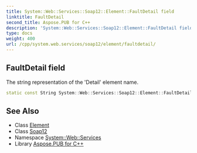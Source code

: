 ```yaml
---
title: System::Web::Services::Soap12::Element::FaultDetail field
linktitle: FaultDetail
second_title: Aspose.PUB for C++
description: 'System::Web::Services::Soap12::Element::FaultDetail field. The string representation of the ''Detail'' element name in C++.'
type: docs
weight: 400
url: /cpp/system.web.services/soap12/element/faultdetail/
---
```

## FaultDetail field


The string representation of the 'Detail' element name.

```cpp
static const String System::Web::Services::Soap12::Element::FaultDetail
```

## See Also

* Class [Element](../)
* Class [Soap12](../../)
* Namespace [System::Web::Services](../../../)
* Library [Aspose.PUB for C++](../../../../)
